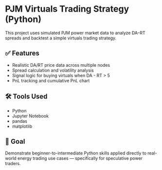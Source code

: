 # PJM Virtuals Trading Strategy (Python)

This project uses simulated PJM power market data to analyze DA–RT spreads and backtest a simple virtuals trading strategy.

## ✅ Features
- Realistic DA/RT price data across multiple nodes
- Spread calculation and volatility analysis
- Signal logic for buying virtuals when DA - RT > 5
- PnL tracking and cumulative PnL chart

## 🛠️ Tools Used
- Python
- Jupyter Notebook
- pandas
- matplotlib

## 🧠 Goal
Demonstrate beginner-to-intermediate Python skills applied directly to real-world energy trading use cases — specifically for speculative power traders.

